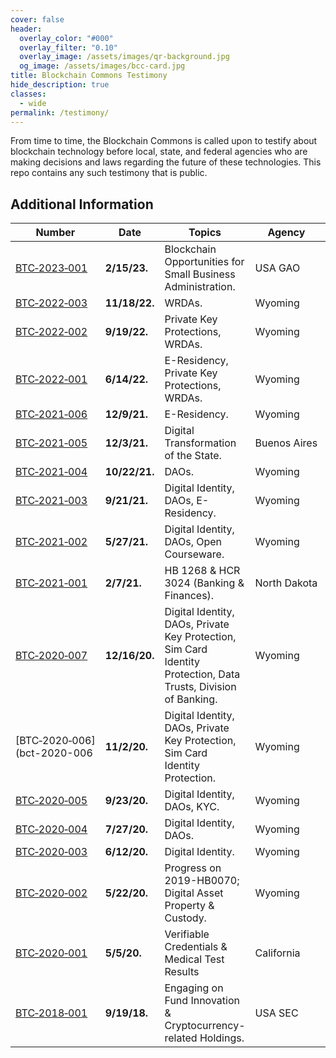 ```yaml
---
cover: false
header:
  overlay_color: "#000"
  overlay_filter: "0.10"
  overlay_image: /assets/images/qr-background.jpg
  og_image: /assets/images/bcc-card.jpg
title: Blockchain Commons Testimony
hide_description: true
classes:
  - wide
permalink: /testimony/
---
```


From time to time, the Blockchain Commons is called upon to testify about blockchain technology before local, state, and federal agencies who are making decisions and laws regarding the future of these technologies. This repo contains any such testimony that is public.

## Additional Information

| Number                    | Date | Topics         | Agency | Testimony                                                  | 
|---------------------------|---------------|----|----|----------------------------------------------|
| [BTC&#8209;2023&#8209;001](bct-2023-001) | **2/15/23.** | Blockchain Opportunities for Small Business Administration. | USA&nbsp;GAO | Christopher&nbsp;Allen |
| [BTC&#8209;2022&#8209;003](bct-2022-003) | **11/18/22.** | WRDAs. | Wyoming | Christopher&nbsp;Allen |
| [BTC&#8209;2022&#8209;002](bct-2022-002) | **9/19/22.** | Private Key Protections, WRDAs. | Wyoming | Christopher&nbsp;Allen |
| [BTC&#8209;2022&#8209;001](bct-2022-001) | **6/14/22.** | E-Residency, Private Key Protections, WRDAs. | Wyoming | Christopher&nbsp;Allen |
| [BTC&#8209;2021&#8209;006](bct-2021-006) | **12/9/21.** | E-Residency. | Wyoming | Christopher&nbsp;Allen |
| [BTC&#8209;2021&#8209;005](bct-2021-005) | **12/3/21.** | Digital Transformation of the State. | Buenos&nbsp;Aires | Christopher&nbsp;Allen |
| [BTC&#8209;2021&#8209;004](bct-2021-004) | **10/22/21.** | DAOs. | Wyoming | Christopher&nbsp;Allen |
| [BTC&#8209;2021&#8209;003](bct-2021-003) | **9/21/21.** | Digital Identity, DAOs, E-Residency. | Wyoming | Christopher&nbsp;Allen |
| [BTC&#8209;2021&#8209;002](bct-2021-002) | **5/27/21.** | Digital Identity, DAOs, Open Courseware. | Wyoming | Christopher&nbsp;Allen |
| [BTC&#8209;2021&#8209;001](bct-2021-001) | **2/7/21.** | HB 1268 & HCR 3024 (Banking & Finances). | North&nbsp;Dakota | Christopher&nbsp;Allen |
| [BTC&#8209;2020&#8209;007](bct-2020-007) | **12/16/20.** | Digital Identity, DAOs, Private Key Protection, Sim Card Identity Protection, Data Trusts, Division of Banking. | Wyoming | Christopher&nbsp;Allen |
| [BTC&#8209;2020&#8209;006](bct-2020-006 | **11/2/20.** | Digital Identity, DAOs, Private Key Protection, Sim Card Identity Protection. | Wyoming | Christopher&nbsp;Allen |
| [BTC&#8209;2020&#8209;005](bct-2020-005) | **9/23/20.** | Digital Identity, DAOs, KYC. | Wyoming | Christopher&nbsp;Allen |
| [BTC&#8209;2020&#8209;004](bct-2020-004) | **7/27/20.** | Digital Identity, DAOs. | Wyoming | Christopher&nbsp;Allen |
| [BTC&#8209;2020&#8209;003](bct-2020-003) | **6/12/20.** | Digital Identity. | Wyoming | Christopher&nbsp;Allen |
| [BTC&#8209;2020&#8209;002](bct-2020-002) | **5/22/20.** | Progress on 2019-HB0070; Digital Asset Property & Custody. | Wyoming | Christopher&nbsp;Allen |
| [BTC&#8209;2020&#8209;001](bct-2020-001) | **5/5/20.** | Verifiable Credentials & Medical Test Results | California | Christopher&nbsp;Allen |
| [BTC&#8209;2018&#8209;001](bct-2018-001) | **9/19/18.** | Engaging on Fund Innovation & Cryptocurrency-related Holdings. | USA SEC | Christopher&nbsp;Allen |


